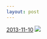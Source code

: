 ```yaml
---
layout: post
---
```


<p>
  <time><a href="/165">2013-11-10</a></time>
  <a href="/165"><img src="{{ site.assets_url }}/165-640.jpg" srcset="{{ site.assets_url }}/165-1280.jpg 1280w, {{ site.assets_url }}/165-960.jpg 960w, {{ site.assets_url }}/165-640.jpg 640w, {{ site.assets_url }}/165-320.jpg 320w" sizes="(min-width: 700px) 50vw, calc(100vw - 2rem)" /></a>
</p>
